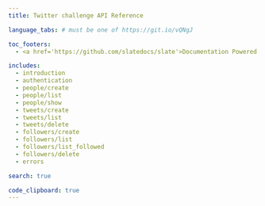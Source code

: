 ```yaml
---
title: Twitter challenge API Reference

language_tabs: # must be one of https://git.io/vQNgJ

toc_footers:
  - <a href='https://github.com/slatedocs/slate'>Documentation Powered by Slate</a>

includes:
  - introduction
  - authentication
  - people/create
  - people/list
  - people/show
  - tweets/create
  - tweets/list
  - tweets/delete
  - followers/create
  - followers/list
  - followers/list_followed
  - followers/delete
  - errors

search: true

code_clipboard: true
---
```

